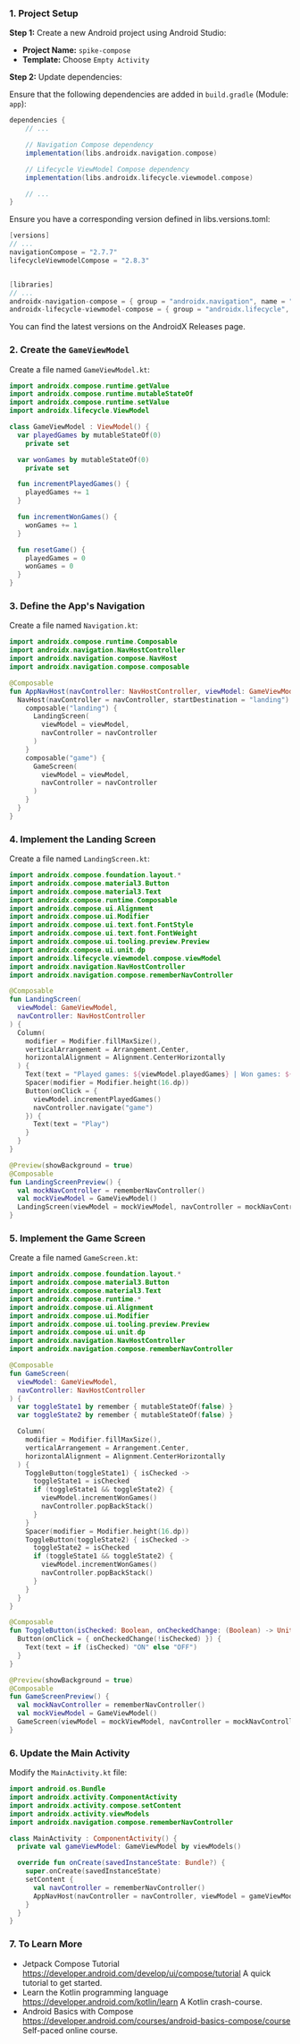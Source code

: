 ### 1. Project Setup

**Step 1:** Create a new Android project using Android Studio:

- **Project Name:** `spike-compose`
- **Template:** Choose `Empty Activity`

**Step 2:** Update dependencies:

Ensure that the following dependencies are added in `build.gradle` (Module: `app`):

```gradle
dependencies {
    // ...

    // Navigation Compose dependency
    implementation(libs.androidx.navigation.compose)

    // Lifecycle ViewModel Compose dependency
    implementation(libs.androidx.lifecycle.viewmodel.compose)

    // ...
}
```

Ensure you have a corresponding version defined in libs.versions.toml:

```gradle
[versions]
// ...
navigationCompose = "2.7.7"
lifecycleViewmodelCompose = "2.8.3"


[libraries]
// ...
androidx-navigation-compose = { group = "androidx.navigation", name = "navigation-compose", version.ref = "navigationCompose" }
androidx-lifecycle-viewmodel-compose = { group = "androidx.lifecycle", name = "lifecycle-viewmodel-compose", version.ref = "lifecycleViewmodelCompose" }
```

You can find the latest versions on the AndroidX Releases page.


### 2. Create the `GameViewModel`

Create a file named `GameViewModel.kt`:

```kotlin
import androidx.compose.runtime.getValue
import androidx.compose.runtime.mutableStateOf
import androidx.compose.runtime.setValue
import androidx.lifecycle.ViewModel

class GameViewModel : ViewModel() {
  var playedGames by mutableStateOf(0)
    private set

  var wonGames by mutableStateOf(0)
    private set

  fun incrementPlayedGames() {
    playedGames += 1
  }

  fun incrementWonGames() {
    wonGames += 1
  }

  fun resetGame() {
    playedGames = 0
    wonGames = 0
  }
}
```

### 3. Define the App's Navigation

Create a file named `Navigation.kt`:

```kotlin
import androidx.compose.runtime.Composable
import androidx.navigation.NavHostController
import androidx.navigation.compose.NavHost
import androidx.navigation.compose.composable

@Composable
fun AppNavHost(navController: NavHostController, viewModel: GameViewModel) {
  NavHost(navController = navController, startDestination = "landing") {
    composable("landing") {
      LandingScreen(
        viewModel = viewModel,
        navController = navController
      )
    }
    composable("game") {
      GameScreen(
        viewModel = viewModel,
        navController = navController
      )
    }
  }
}
```

### 4. Implement the Landing Screen

Create a file named `LandingScreen.kt`:

```kotlin
import androidx.compose.foundation.layout.*
import androidx.compose.material3.Button
import androidx.compose.material3.Text
import androidx.compose.runtime.Composable
import androidx.compose.ui.Alignment
import androidx.compose.ui.Modifier
import androidx.compose.ui.text.font.FontStyle
import androidx.compose.ui.text.font.FontWeight
import androidx.compose.ui.tooling.preview.Preview
import androidx.compose.ui.unit.dp
import androidx.lifecycle.viewmodel.compose.viewModel
import androidx.navigation.NavHostController
import androidx.navigation.compose.rememberNavController

@Composable
fun LandingScreen(
  viewModel: GameViewModel,
  navController: NavHostController
) {
  Column(
    modifier = Modifier.fillMaxSize(),
    verticalArrangement = Arrangement.Center,
    horizontalAlignment = Alignment.CenterHorizontally
  ) {
    Text(text = "Played games: ${viewModel.playedGames} | Won games: ${viewModel.wonGames}")
    Spacer(modifier = Modifier.height(16.dp))
    Button(onClick = {
      viewModel.incrementPlayedGames()
      navController.navigate("game")
    }) {
      Text(text = "Play")
    }
  }
}

@Preview(showBackground = true)
@Composable
fun LandingScreenPreview() {
  val mockNavController = rememberNavController()
  val mockViewModel = GameViewModel()
  LandingScreen(viewModel = mockViewModel, navController = mockNavController)
}
```

### 5. Implement the Game Screen

Create a file named `GameScreen.kt`:

```kotlin
import androidx.compose.foundation.layout.*
import androidx.compose.material3.Button
import androidx.compose.material3.Text
import androidx.compose.runtime.*
import androidx.compose.ui.Alignment
import androidx.compose.ui.Modifier
import androidx.compose.ui.tooling.preview.Preview
import androidx.compose.ui.unit.dp
import androidx.navigation.NavHostController
import androidx.navigation.compose.rememberNavController

@Composable
fun GameScreen(
  viewModel: GameViewModel,
  navController: NavHostController
) {
  var toggleState1 by remember { mutableStateOf(false) }
  var toggleState2 by remember { mutableStateOf(false) }

  Column(
    modifier = Modifier.fillMaxSize(),
    verticalArrangement = Arrangement.Center,
    horizontalAlignment = Alignment.CenterHorizontally
  ) {
    ToggleButton(toggleState1) { isChecked ->
      toggleState1 = isChecked
      if (toggleState1 && toggleState2) {
        viewModel.incrementWonGames()
        navController.popBackStack()
      }
    }
    Spacer(modifier = Modifier.height(16.dp))
    ToggleButton(toggleState2) { isChecked ->
      toggleState2 = isChecked
      if (toggleState1 && toggleState2) {
        viewModel.incrementWonGames()
        navController.popBackStack()
      }
    }
  }
}

@Composable
fun ToggleButton(isChecked: Boolean, onCheckedChange: (Boolean) -> Unit) {
  Button(onClick = { onCheckedChange(!isChecked) }) {
    Text(text = if (isChecked) "ON" else "OFF")
  }
}

@Preview(showBackground = true)
@Composable
fun GameScreenPreview() {
  val mockNavController = rememberNavController()
  val mockViewModel = GameViewModel()
  GameScreen(viewModel = mockViewModel, navController = mockNavController)
}
```

### 6. Update the Main Activity

Modify the `MainActivity.kt` file:

```kotlin
import android.os.Bundle
import androidx.activity.ComponentActivity
import androidx.activity.compose.setContent
import androidx.activity.viewModels
import androidx.navigation.compose.rememberNavController

class MainActivity : ComponentActivity() {
  private val gameViewModel: GameViewModel by viewModels()

  override fun onCreate(savedInstanceState: Bundle?) {
    super.onCreate(savedInstanceState)
    setContent {
      val navController = rememberNavController()
      AppNavHost(navController = navController, viewModel = gameViewModel)
    }
  }
}
```

### 7. To Learn More
- Jetpack Compose Tutorial
    https://developer.android.com/develop/ui/compose/tutorial
    A quick tutorial to get started.
- Learn the Kotlin programming language
    https://developer.android.com/kotlin/learn
    A Kotlin crash-course.
- Android Basics with Compose
    https://developer.android.com/courses/android-basics-compose/course
    Self-paced online course.
